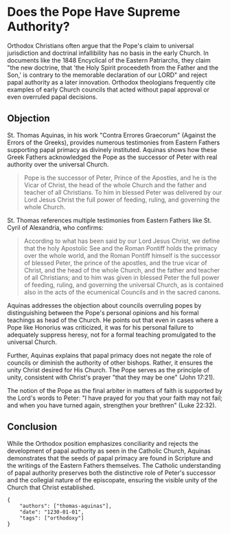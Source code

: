 # Does the Pope Have Supreme Authority?

Orthodox Christians often argue that the Pope's claim to universal jurisdiction and 
doctrinal infallibility has no basis in the early Church. In documents like the 1848 
Encyclical of the Eastern Patriarchs, they claim "the new doctrine, that 'the Holy 
Spirit proceedeth from the Father and the Son,' is contrary to the memorable 
declaration of our LORD" and reject papal authority as a later innovation. Orthodox 
theologians frequently cite examples of early Church councils that acted without papal 
approval or even overruled papal decisions.

## Objection

St. Thomas Aquinas, in his work "Contra Errores Graecorum" (Against the Errors of the Greeks), 
provides numerous testimonies from Eastern Fathers supporting papal primacy as divinely 
instituted. Aquinas shows how these Greek Fathers acknowledged the Pope as the successor 
of Peter with real authority over the universal Church.

> Pope is the successor of Peter, Prince of the Apostles, and he is the Vicar of Christ, 
> the head of the whole Church and the father and teacher of all Christians. To him in 
> blessed Peter was delivered by our Lord Jesus Christ the full power of feeding, ruling, 
> and governing the whole Church.

St. Thomas references multiple testimonies from Eastern Fathers like St. Cyril of 
Alexandria, who confirms:

> According to what has been said by our Lord Jesus Christ, we define that the holy 
> Apostolic See and the Roman Pontiff holds the primacy over the whole world, and the 
> Roman Pontiff himself is the successor of blessed Peter, the prince of the apostles, 
> and the true vicar of Christ, and the head of the whole Church, and the father and 
> teacher of all Christians; and to him was given in blessed Peter the full power of 
> feeding, ruling, and governing the universal Church, as is contained also in the acts 
> of the ecumenical Councils and in the sacred canons.

Aquinas addresses the objection about councils overruling popes by distinguishing between 
the Pope's personal opinions and his formal teachings as head of the Church. He points 
out that even in cases where a Pope like Honorius was criticized, it was for his personal 
failure to adequately suppress heresy, not for a formal teaching promulgated to the 
universal Church.

Further, Aquinas explains that papal primacy does not negate the role of councils or 
diminish the authority of other bishops. Rather, it ensures the unity Christ desired 
for His Church. The Pope serves as the principle of unity, consistent with Christ's 
prayer "that they may be one" (John 17:21).

The notion of the Pope as the final arbiter in matters of faith is supported by the 
Lord's words to Peter: "I have prayed for you that your faith may not fail; and when 
you have turned again, strengthen your brethren" (Luke 22:32).

## Conclusion

While the Orthodox position emphasizes conciliarity and rejects the development of papal 
authority as seen in the Catholic Church, Aquinas demonstrates that the seeds of papal 
primacy are found in Scripture and the writings of the Eastern Fathers themselves. 
The Catholic understanding of papal authority preserves both the distinctive role of 
Peter's successor and the collegial nature of the episcopate, ensuring the visible 
unity of the Church that Christ established.

```
{
    "authors": ["thomas-aquinas"],
    "date": "1230-01-01",
    "tags": ["orthodoxy"]
}
```